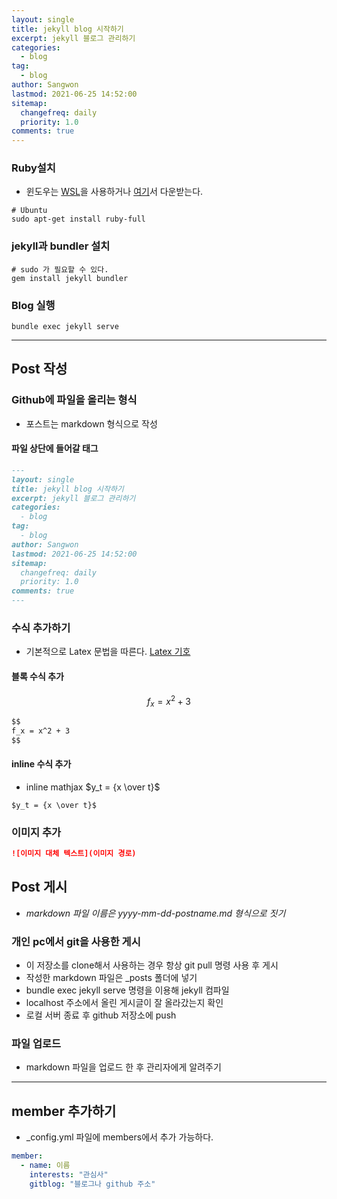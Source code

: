 ```yaml
---
layout: single
title: jekyll blog 시작하기
excerpt: jekyll 블로그 관리하기
categories:
  - blog
tag:
  - blog
author: Sangwon
lastmod: 2021-06-25 14:52:00
sitemap:
  changefreq: daily
  priority: 1.0
comments: true
---
```


### Ruby설치

- 윈도우는 [WSL](https://www.44bits.io/ko/post/wsl2-install-and-basic-usage)을 사용하거나 [여기](https://www.ruby-lang.org/en/downloads/)서 다운받는다.

```terminal
# Ubuntu
sudo apt-get install ruby-full
```

### jekyll과 bundler 설치

```terminal
# sudo 가 필요할 수 있다.
gem install jekyll bundler
```

### Blog 실행

```terminal
bundle exec jekyll serve
```

---

## Post 작성

### Github에 파일을 올리는 형식

- 포스트는 markdown 형식으로 작성

#### 파일 상단에 들어갈 태그

```markdown
---
layout: single
title: jekyll blog 시작하기
excerpt: jekyll 블로그 관리하기
categories:
  - blog
tag:
  - blog
author: Sangwon
lastmod: 2021-06-25 14:52:00
sitemap:
  changefreq: daily
  priority: 1.0
comments: true
---
```

### 수식 추가하기

- 기본적으로 Latex 문법을 따른다. [Latex 기호](https://ko.wikipedia.org/wiki/%EC%9C%84%ED%82%A4%EB%B0%B1%EA%B3%BC:TeX_%EB%AC%B8%EB%B2%95)

#### 블록 수식 추가

$$
f_x = x^2 + 3
$$

```markdown
$$
f_x = x^2 + 3
$$
```

#### inline 수식 추가

- inline mathjax $y_t = {x \over t}$

```
$y_t = {x \over t}$
```

### 이미지 추가

```markdown
![이미지 대체 텍스트](이미지 경로)
```

## Post 게시

- _markdown 파일 이름은 yyyy-mm-dd-postname.md 형식으로 짓기_

### 개인 pc에서 git을 사용한 게시

- 이 저장소를 clone해서 사용하는 경우 항상 git pull 명령 사용 후 게시
- 작성한 markdown 파일은 \_posts 폴더에 넣기
- bundle exec jekyll serve 명령을 이용해 jekyll 컴파일
- localhost 주소에서 올린 게시글이 잘 올라갔는지 확인
- 로컬 서버 종료 후 github 저장소에 push

### 파일 업로드

- markdown 파일을 업로드 한 후 관리자에게 알려주기

---

## member 추가하기

- \_config.yml 파일에 members에서 추가 가능하다.

```yaml
member:
  - name: 이름
    interests: "관심사"
    gitblog: "블로그나 github 주소"
```
